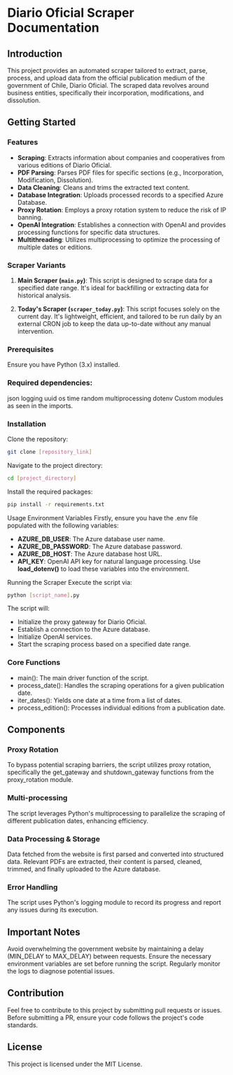 
# Diario Oficial Scraper Documentation
## Introduction
This project provides an automated scraper tailored to extract, parse, process, and upload data from the official publication medium of the government of Chile, Diario Oficial. 
The scraped data revolves around business entities, specifically their incorporation, modifications, and dissolution.

## Getting Started
### Features

- **Scraping**: Extracts information about companies and cooperatives from various editions of Diario Oficial.
- **PDF Parsing**: Parses PDF files for specific sections (e.g., Incorporation, Modification, Dissolution).
- **Data Cleaning**: Cleans and trims the extracted text content.
- **Database Integration**: Uploads processed records to a specified Azure Database.
- **Proxy Rotation**: Employs a proxy rotation system to reduce the risk of IP banning.
- **OpenAI Integration**: Establishes a connection with OpenAI and provides processing functions for specific data structures.
- **Multithreading**: Utilizes multiprocessing to optimize the processing of multiple dates or editions.

### Scraper Variants

1. **Main Scraper (`main.py`)**: This script is designed to scrape data for a specified date range. It's ideal for backfilling or extracting data for historical analysis.

2. **Today's Scraper (`scraper_today.py`)**: This script focuses solely on the current day. It's lightweight, efficient, and tailored to be run daily by an external CRON job to keep the data up-to-date without any manual intervention.
### Prerequisites
Ensure you have Python (3.x) installed.
### Required dependencies:
json
logging
uuid
os
time
random
multiprocessing
dotenv
Custom modules as seen in the imports.
### Installation
Clone the repository:
```bash
git clone [repository_link]
```
Navigate to the project directory:

```bash
cd [project_directory]
```
Install the required packages:

```bash
pip install -r requirements.txt
```

Usage
Environment Variables
Firstly, ensure you have the .env file populated with the following variables:

- **AZURE_DB_USER**: The Azure database user name.
- **AZURE_DB_PASSWORD**: The Azure database password.
- **AZURE_DB_HOST**: The Azure database host URL.
- **API_KEY**: OpenAI API key for natural language processing.
Use **load_dotenv()** to load these variables into the environment.

Running the Scraper
Execute the script via:

```bash
python [script_name].py
```

The script will:

- Initialize the proxy gateway for Diario Oficial.
- Establish a connection to the Azure database.
- Initialize OpenAI services.
- Start the scraping process based on a specified date range.

### Core Functions
- main(): The main driver function of the script.
- process_date(): Handles the scraping operations for a given publication date.
- iter_dates(): Yields one date at a time from a list of dates.
- process_edition(): Processes individual editions from a publication date.
## Components
### Proxy Rotation
To bypass potential scraping barriers, the script utilizes proxy rotation, specifically the get_gateway and shutdown_gateway functions from the proxy_rotation module.

### Multi-processing
The script leverages Python's multiprocessing to parallelize the scraping of different publication dates, enhancing efficiency.

### Data Processing & Storage
Data fetched from the website is first parsed and converted into structured data.
Relevant PDFs are extracted, their content is parsed, cleaned, trimmed, and finally uploaded to the Azure database.
### Error Handling
The script uses Python's logging module to record its progress and report any issues during its execution.

## Important Notes
Avoid overwhelming the government website by maintaining a delay (MIN_DELAY to MAX_DELAY) between requests.
Ensure the necessary environment variables are set before running the script.
Regularly monitor the logs to diagnose potential issues.
## Contribution
Feel free to contribute to this project by submitting pull requests or issues. Before submitting a PR, ensure your code follows the project's code standards.

## License
This project is licensed under the MIT License.

